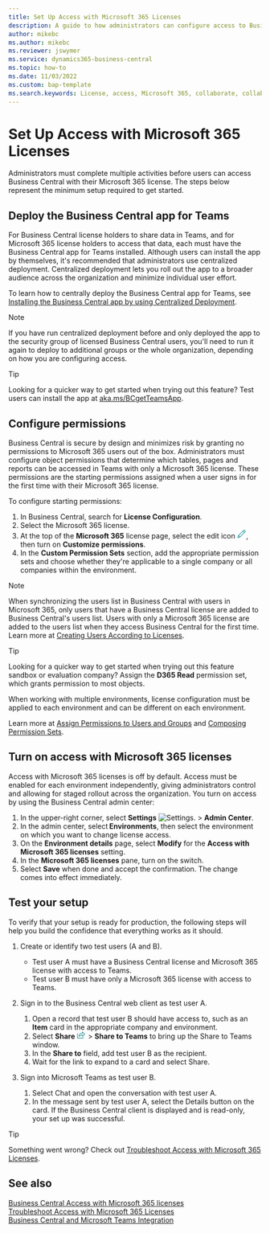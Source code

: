 ```yaml
---
title: Set Up Access with Microsoft 365 Licenses
description: A guide to how administrators can configure access to Business Central with Microsoft 365 licenses. 
author: mikebc
ms.author: mikebc 
ms.reviewer: jswymer 
ms.service: dynamics365-business-central 
ms.topic: how-to
ms.date: 11/03/2022
ms.custom: bap-template
ms.search.keywords: License, access, Microsoft 365, collaborate, collaboration, Teams, Microsoft Teams
---
```

# Set Up Access with Microsoft 365 Licenses 

Administrators must complete multiple activities before users can access Business Central with their Microsoft 365 license. The steps below represent the minimum setup required to get started.  

## Deploy the Business Central app for Teams 

For Business Central license holders to share data in Teams, and for Microsoft 365 license holders to access that data, each must have the Business Central app for Teams installed. Although users can install the app by themselves, it's recommended that administrators use centralized deployment. Centralized deployment lets you roll out the app to a broader audience across the organization and minimize individual user effort. 

To learn how to centrally deploy the Business Central app for Teams, see [Installing the Business Central app by using Centralized Deployment](admin-teams-integration.md#installing-the-business-central-app-by-using-centralized-deployment).

> [!NOTE]
> If you have run centralized deployment before and only deployed the app to the security group of licensed Business Central users, you'll need to run it again to deploy to additional groups or the whole organization, depending on how you are configuring access.

> [!TIP]
> Looking for a quicker way to get started when trying out this feature? Test users can install the app at [aka.ms/BCgetTeamsApp](https://aka.ms/BCgetTeamsApp).

## Configure permissions

Business Central is secure by design and minimizes risk by granting no permissions to Microsoft 365 users out of the box. Administrators must configure object permissions that determine which tables, pages and reports can be accessed in Teams with only a Microsoft 365 license. These permissions are the starting permissions assigned when a user signs in for the first time with their Microsoft 365 license. 

To configure starting permissions:

1. In Business Central, search for **License Configuration**.
2. Select the Microsoft 365 license.
3. At the top of the **Microsoft 365** license page, select the edit icon ![Edit icon](media/edit-pencil.png), then turn on **Customize permissions**. 
4. In the **Custom Permission Sets** section, add the appropriate permission sets and choose whether they're applicable to a single company or all companies within the environment.

> [!NOTE]
> When synchronizing the users list in Business Central with users in Microsoft 365, only users that have a Business Central license are added to Business Central's users list. Users with only a Microsoft 365 license are added to the users list when they access Business Central for the first time. Learn more at [Creating Users According to Licenses](ui-how-users-permissions.md).

> [!TIP]
> Looking for a quicker way to get started when trying out this feature sandbox or evaluation company? Assign the **D365 Read** permission set, which grants permission to most objects.  

When working with multiple environments, license configuration must be applied to each environment and can be different on each environment. 

Learn more at [Assign Permissions to Users and Groups](ui-define-granular-permissions.md) and [Composing Permission Sets](/dynamics365/business-central/dev-itpro/developer/devenv-permissionset-composing).

## Turn on access with Microsoft 365 licenses

Access with Microsoft 365 licenses is off by default. Access must be enabled for each environment independently, giving administrators control and allowing for staged rollout across the organization. You turn on access by using the Business Central admin center: 

1. In the upper-right corner, select **Settings** ![Settings.](media/ui-experience/settings_icon_small.png "Settings icon for role center") > **Admin Center**.  
2. In the admin center, select **Environments**, then select the environment on which you want to change license access. 
3. On the **Environment details** page, select **Modify** for the **Access with Microsoft 365 licenses** setting.
4. In the **Microsoft 365 licenses** pane, turn on the switch. 
5. Select **Save** when done and accept the confirmation. The change comes into effect immediately.

## Test your setup

To verify that your setup is ready for production, the following steps will help you build the confidence that everything works as it should. 

1. Create or identify two test users (A and B).

   - Test user A must have a Business Central license and Microsoft 365 license with access to Teams.
   - Test user B must have only a Microsoft 365 license with access to Teams.

2. Sign in to the Business Central web client as test user A.

   1. Open a record that test user B should have access to, such as an **Item** card in the appropriate company and environment.
   2. Select **Share** ![!Share to other apps action on pages.](media/share-icon.png) > **Share to Teams** to bring up the Share to Teams window.
   3. In the **Share to** field, add test user B as the recipient. 
   4. Wait for the link to expand to a card and select Share. 

3. Sign into Microsoft Teams as test user B.

   1. Select Chat and open the conversation with test user A. 
   2. In the message sent by test user A, select the Details button on the card. If the Business Central client is displayed and is read-only, your set up was successful. 

> [!TIP]
> Something went wrong? Check out [Troubleshoot Access with Microsoft 365 Licenses](admin-access-with-m365-license-troubleshooting.md).

## See also

[Business Central Access with Microsoft 365 licenses](admin-access-with-m365-license.md#minimum-requirements)  
[Troubleshoot Access with Microsoft 365 Licenses](admin-access-with-m365-license-troubleshooting.md)  
[Business Central and Microsoft Teams Integration](across-teams-overview.md)  